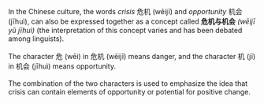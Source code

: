 In the Chinese culture, the words <i>crisis</i> 危机 (wēijī) and <i>opportunity</i> 机会 (jīhuì), can also be expressed together as a concept called <b>危机与机会</b> <i>(wēijī yǔ jīhuì)</i> (the interpretation of this concept varies and has been debated among linguists).
<br><br>
The character 危 (wēi) in 危机 (wēijī) means danger, and the character 机 (jī) in 机会 (jīhuì) means opportunity. 
<br><br>
The combination of the two characters is used to emphasize the idea that crisis can contain elements of opportunity or potential for positive change.
